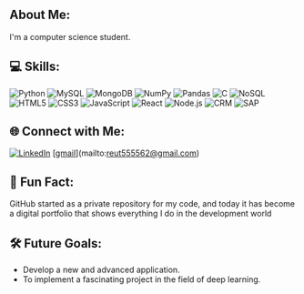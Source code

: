 ## About Me:
I'm a computer science student.

## 💻 Skills:
![Python](https://img.shields.io/badge/Python-3776AB?style=for-the-badge&logo=python&logoColor=white)
![MySQL](https://img.shields.io/badge/MySQL-4479A1?style=for-the-badge&logo=mysql&logoColor=white)
![MongoDB](https://img.shields.io/badge/MongoDB-47A248?style=for-the-badge&logo=mongodb&logoColor=white)
![NumPy](https://img.shields.io/badge/NumPy-013243?style=for-the-badge&logo=numpy&logoColor=white)
![Pandas](https://img.shields.io/badge/Pandas-150458?style=for-the-badge&logo=pandas&logoColor=white)
![C](https://img.shields.io/badge/C-A8B9CC?style=for-the-badge&logo=c&logoColor=white)
![NoSQL](https://img.shields.io/badge/NoSQL-005571?style=for-the-badge&logo=nosql&logoColor=white)
![HTML5](https://img.shields.io/badge/HTML5-E34F26?style=for-the-badge&logo=html5&logoColor=white)
![CSS3](https://img.shields.io/badge/CSS3-1572B6?style=for-the-badge&logo=css3&logoColor=white)
![JavaScript](https://img.shields.io/badge/JavaScript-F7DF1E?style=for-the-badge&logo=javascript&logoColor=black)
![React](https://img.shields.io/badge/React-61DAFB?style=for-the-badge&logo=react&logoColor=black)
![Node.js](https://img.shields.io/badge/Node.js-339933?style=for-the-badge&logo=node.js&logoColor=white)
![CRM](https://img.shields.io/badge/CRM-003366?style=for-the-badge&logo=crm&logoColor=white)
![SAP](https://img.shields.io/badge/SAP-0FAAFF?style=for-the-badge&logo=sap&logoColor=white)


## 🌐 Connect with Me:
[![LinkedIn](https://img.shields.io/badge/LinkedIn-0A66C2?style=for-the-badge&logo=linkedin&logoColor=white)](https://www.linkedin.com/in/reut-michaeli-872469291/)
[[gmail](https://img.shields.io/badge/LinkedIn-0A66C2?style=for-the-badge&logo=gmail&logoColor=white)](mailto:reut555562@gmail.com)

## 🌟 Fun Fact: 
GitHub started as a private repository for my code, and today it has become a digital portfolio that shows everything I do in the development world

## 🛠️ Future Goals:
- Develop a new and advanced application.
- To implement a fascinating project in the field of deep learning.
